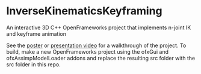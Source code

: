 # InverseKinematicsKeyframing
An interactive 3D C++ OpenFrameworks project that implements n-joint IK and keyframe animation

See the [poster](https://github.com/trinityd/InverseKinematicsKeyframing/blob/main/FinalProjectPoster.pptx) or [presentation video](https://github.com/trinityd/InverseKinematicsKeyframing/blob/main/combinedFinalProjectDemos.mp4) for a walkthrough of the project. To build, make a new OpenFrameworks project using the ofxGui and ofxAssimpModelLoader addons and replace the resulting src folder with the src folder in this repo.
